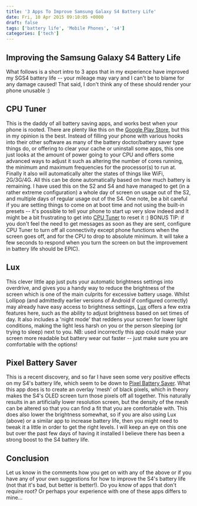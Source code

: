 ```yaml
---
title: '3 Apps To Improve Samsung Galaxy S4 Battery Life'
date: Fri, 10 Apr 2015 09:10:05 +0000
draft: false
tags: ['battery life', 'Mobile Phones', 's4']
categories: ['tech']
---
```


Improving the Samsung Galaxy S4 Battery Life
--------------------------------------------

What follows is a short intro to 3 apps that in my experience have improved my SGS4 battery life -- your mileage may vary and I can't be to blame for any damage caused! That said, I don't think any of these should render your phone unusable :)

CPU Tuner
---------

This is the daddy of all battery saving apps, and works best when your phone is rooted. There are plenty like this on the [Google Play Store](https://play.google.com/store?hl=en_GB "Google Play Store"), but this in my opinion is the best. Instead of filling your phone with various hooks into their other software as many of the battery doctor/battery saver type things do, or offering to clear your cache or uninstall some apps, this one just looks at the amount of power going to your CPU and offers some advanced ways to adjust it such as altering the number of cores running, the minimum and maximum frequencies for the processor(s) to run at. Finally it also will automatically alter the states of things like WiFi, 2G/3G/4G. All this can be done automatically based on how much battery is remaining. I have used this on the S2 and S4 and have managed to get (in a rather extreme configuration) a whole day of screen on usage out of the S2, and multiple days of regular usage out of the S4. One note, be a bit careful if you are setting things to come on at boot time and not using the built-in presets -- it's possible to tell your phone to start up very slow indeed and it might be a bit frustrating to get into [CPU Tuner](https://play.google.com/store/apps/details?id=ch.amana.android.cputuner&hl=en_GB "CPU Tuner") to reset it :) BONUS TIP: if you don't feel the need to get messages as soon as they are sent, configure CPU Tuner to turn off all connectivity except phone functions when the screen goes off, and for the CPU to drop to absolute minimum. It will take a few seconds to respond when you turn the screen on but the improvement in battery life should be EPIC).

Lux
---

This clever little app just puts your automatic brightness settings into overdrive, and gives you a handy way to reduce the brightness of the screen which is one of the main culprits for excessive battery usage. Whilst Lollipop (and admittedly earlier versions of Android if configured correctly) may already have easy access to brightness settings, [Lux](https://play.google.com/store/apps/developer?id=Vito%20Cassisi&hl=en_GB "Lux Lite") offers a few extra features here, such as the ability to adjust brightness based on set times of day. It also includes a 'night mode' that reddens your screen for lower light conditions, making the light less harsh on you or the person sleeping (or trying to sleep) next to you. NB: used incorrectly this app could make your screen more readable but battery wear out faster -- just make sure you are comfortable with the options!

Pixel Battery Saver
-------------------

This is a recent discovery, and so far I have seen some very positive effects on my S4's battery life, which seem to be down to [Pixel Battery Saver](https://play.google.com/store/apps/details?id=pl.poveu.pixelbatterysaver&hl=en_GB "Pixel Battery Saver"). What this app does is to create an overlay 'mesh' of black pixels, which in theory makes the S4's OLED screen turn those pixels off all together. This naturally results in an artificially lower resolution screen, but the density of the mesh can be altered so that you can find a fit that you are comfortable with. This does also lower the brightness somewhat, so if you are also using Lux (above) or a similar app to increase battery life, then you might need to tweak it a little in order to get the right levels. I will keep an eye on this one but over the past few days of having it installed I believe there has been a strong boost to the S4 battery life.

Conclusion
----------

Let us know in the comments how you get on with any of the above or if you have any of your own suggestions for how to improve the S4's battery life (not that it's bad, but better is better!). Do you know of apps that don't require root? Or perhaps your experience with one of these apps differs to mine...
